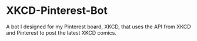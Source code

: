 # XKCD-Pinterest-Bot
A bot I designed for my Pinterest board, XKCD, that uses the API from XKCD and Pinterest to post the latest XKCD comics.

